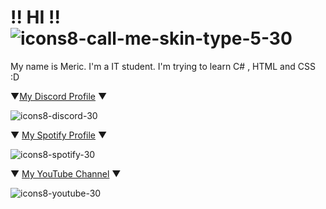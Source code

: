 # !! HI !! ![icons8-call-me-skin-type-5-30](https://user-images.githubusercontent.com/114092420/199610689-fe70f90c-0da5-468e-b238-29f14b6c6776.png)



My name is Meric. I'm a IT student. I'm trying to learn C# , HTML and CSS :D


▼[My Discord Profile](https://discord.com/users/790982026932912159) ▼

![icons8-discord-30](https://user-images.githubusercontent.com/114092420/199607336-60c1a90a-e215-44a3-918f-dc606f64c2df.png)  

▼ [My Spotify Profile](https://open.spotify.com/user/31lmewo5p26it7ej4guoupxd2tjm?si=a93d0a6d60304047) ▼

![icons8-spotify-30](https://user-images.githubusercontent.com/114092420/199607674-ed442316-f0c6-4c56-83e3-4ad350a7a0c1.png)

▼ [My YouTube Channel](https://youtube.com/channel/UCZJ_tzIVa-lQmLF3zUynx5A?sub_confirmation=1) ▼

![icons8-youtube-30](https://user-images.githubusercontent.com/114092420/199607895-2b5268fe-3354-4086-a58a-00a0c10f2a4e.png)









